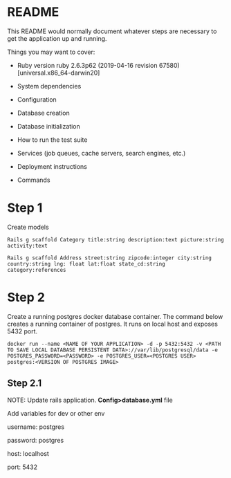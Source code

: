 # README

This README would normally document whatever steps are necessary to get the
application up and running.

Things you may want to cover:

- Ruby version
  ruby 2.6.3p62 (2019-04-16 revision 67580) [universal.x86_64-darwin20]
- System dependencies

- Configuration

- Database creation

- Database initialization

- How to run the test suite

- Services (job queues, cache servers, search engines, etc.)

- Deployment instructions

- Commands

# Step 1

Create models

`Rails g scaffold Category title:string description:text picture:string activity:text `

`Rails g scaffold Address street:string zipcode:integer city:string country:string lng: float lat:float state_cd:string category:references`

# Step 2

Create a running postgres docker database container. The command below creates a running container of postgres. It runs on local host and exposes 5432 port.

`docker run --name <NAME OF YOUR APPLICATION> -d -p 5432:5432 -v <PATH TO SAVE LOCAL DATABASE PERSISTENT DATA>://var/lib/postgresql/data -e POSTGRES_PASSWORD=<PASSWORD> -e POSTGRES_USER=<POSTGRES USER> postgres:<VERSION OF POSTGRES IMAGE>`

## Step 2.1

NOTE: Update rails application. **Config>database.yml** file

Add variables for dev or other env

username: postgres

password: postgres

host: localhost

port: 5432
